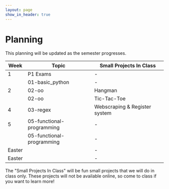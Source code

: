 ```yaml
---
layout: page
show_in_header: true
---
```

# Planning

This planning will be updated as the semester progresses.

| Week | Topic | Small Projects In Class |
|-|-| -|
| 1 | P1 Exams |-|
| | 01-basic_python |-|
| 2 | 02-oo | Hangman |
| | 02-oo | Tic-Tac-Toe |
| 4 | 03-regex |Webscraping & Register system|
| 5 | 05-functional-programming | - |
|  | 05-functional-programming |-|
| Easter | |-|
| Easter | |-|

The "Small Projects In Class" will be fun small projects that we will do in class only. These projects will not be available online, so come to class if you want to learn more!